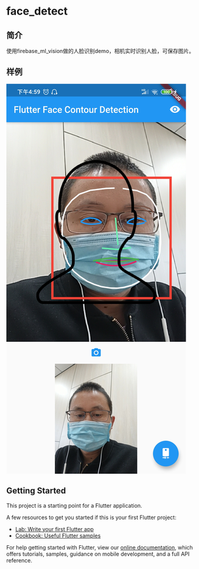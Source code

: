 # face_detect

## 简介
使用firebase_ml_vision做的人脸识别demo，相机实时识别人脸，可保存图片。

## 样例
![](../image/face_detect.png)
## Getting Started

This project is a starting point for a Flutter application.

A few resources to get you started if this is your first Flutter project:

- [Lab: Write your first Flutter app](https://flutter.dev/docs/get-started/codelab)
- [Cookbook: Useful Flutter samples](https://flutter.dev/docs/cookbook)

For help getting started with Flutter, view our
[online documentation](https://flutter.dev/docs), which offers tutorials,
samples, guidance on mobile development, and a full API reference.
